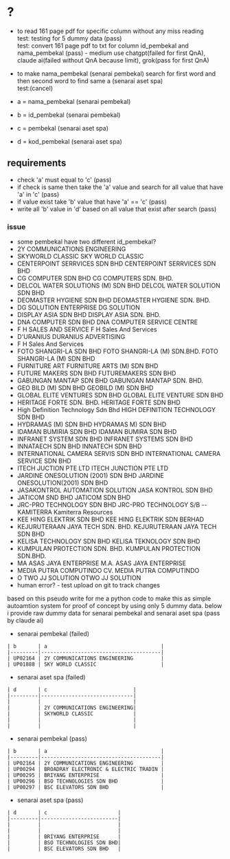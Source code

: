 # ?

- to read 161 page pdf for specific column without any miss reading  
  test: testing for 5 dummy data (pass)  
  test: convert 161 page pdf to txt for column id_pembekal and nama_pembekal (pass) - medium use chatgpt(failed for first QnA), claude ai(failed without QnA because limit), grok(pass for first QnA)  

- to make nama_pembekal (senarai pembekal) search for first word and then second word to find same a (senarai aset spa)  
  test:(cancel)  

- a = nama_pembekal (senarai pembekal)  
- b = id_pembekal (senarai pembekal)  

- c = pembekal (senarai aset spa)  
- d = kod_pembekal (senarai aset spa)  

## requirements

- check 'a' must equal to 'c' (pass)  
- if check is same then take the 'a' value and search for all value that have 'a' in 'c' (pass)  
- if value exist take 'b' value that have 'a' == 'c' (pass)  
- write all 'b' value in 'd' based on all value that exist after search (pass)  

### issue

- some pembekal have two different id_pembekal?  
- 2Y COMMUNICATIONS ENGINEERING
- SKYWORLD CLASSIC SKY WORLD CLASSIC
- CENTERPOINT SERRVICES SDN BHD CENTERPOINT SERRVICES SDN BHD
- CG COMPUTER SDN BHD CG COMPUTERS SDN. BHD.
- DELCOL WATER SOLUTIONS (M) SDN BHD DELCOL WATER SOLUTION
SDN BHD
- DEOMASTER HYGIENE SDN BHD DEOMASTER HYGIENE
SDN. BHD.
- DG SOLUTION ENTERPRISE DG SOLUTION
- DISPLAY ASIA SDN BHD DISPLAY ASIA SDN. BHD.
- DNA COMPUTER SDN BHD DNA COMPUTER SERVICE
CENTRE
- F H SALES AND SERVICE F H Sales And Services
- D'URANIUS DURANIUS ADVERTISING
- F H Sales And Services
- FOTO SHANGRI-LA SDN BHD FOTO SHANGRI-LA (M)
SDN.BHD. FOTO SHANGRI-LA (M) SDN
BHD
- FURNITURE ART FURNITURE ARTS (M) SDN BHD
- FUTURE MAKERS SDN BHD FUTUREMAKERS SDN BHD
- GABUNGAN MANTAP SDN BHD GABUNGAN MANTAP SDN. BHD.
- GEO BILD (M) SDN BHD GEOBILD (M) SDN BHD
- GLOBAL ELITE VENTURES
SDN BHD GLOBAL ELITE VENTURE SDN BHD
- HERITAGE FORTE SDN. BHD. HERITAGE FORTE SDN BHD
- High Definition Technology Sdn Bhd
HIGH DEFINITION
TECHNOLOGY SDN BHD
- HYDRAMAS (M) SDN BHD HYDRAMAS M) SDN BHD
- IDAMAN BUMIRIA SDN BHD IDAMAN BUMIRA SDN BHD
- INFRANET SYSTEM SDN BHD
 INFRANET SYSTEMS SDN
BHD
- INNATAECH SDN BHD
INNATECH SDN BHD
- INTERNATIONAL CAMERA SERVIS SDN BHD
INTERNATIONAL CAMERA SERVICE SDN BHD
- ITECH JUCTION PTE LTD
ITECH JUNCTION PTE LTD
- JARDINE ONESOLUTION
(2001) SDN BHD JARDINE ONESOLUTION(2001) SDN BHD
- JASAKONTROL
AUTOMATION SOLUTION JASA KONTROL SDN BHD
- JATICOM SND BHD JATICOM SDN BHD
- JRC-PRO TECHNOLOGY SDN BHD JRC-PRO TECHNOLOGY S/B
-- KAMITERRA Kamiterra Resources
- KEE HING ELEKTRIK SDN BHD KEE HING ELEKTRIK SDN
BERHAD
- KEJURUTERAAN JAYA TECH
SDN. BHD. KEJURUTERAAN JAYA TECH SDN BHD
- KELISA TECHNOLOGY SDN
BHD KELISA TEKNOLOGY SDN BHD
- KUMPULAN PROTECTION SDN. BHD. KUMPULAN PROTECTION
SDN.BHD.
- MA ASAS JAYA ENTERPRISE
M.A. ASAS JAYA
ENTERPRISE
- MEDIA PUTRA COMPUTINDO
CV. MEDIA PUTRA
COMPUTINDO
- O TWO JJ SOLUTION
OTWO JJ SOLUTION
- human error? - test upload on git to track changes  

based on this pseudo write for me a python code to make this as simple autoamtion system for proof of concept by using only 5 dummy data. below i provide raw dummy data for senarai pembekal and senarai aset spa (pass by claude ai)  

- senarai pembekal (failed)  

```
| b       | a                                     |
|---------|---------------------------------------|
| UP02164 | 2Y COMMUNICATIONS ENGINEERING         |
| UP01888 | SKY WORLD CLASSIC                     |
```

- senarai aset spa (failed)  

```
| d       | c                            |
|---------|------------------------------|
|         |                              |
|         | 2Y COMMUNICATIONS ENGINEERING|
|         | SKYWORLD CLASSIC             |
|         |                              |
|         |                              |
```

- senarai pembekal (pass)

```
| b       | a                                     |
|---------|---------------------------------------|
| UP02164 | 2Y COMMUNICATIONS ENGINEERING         |
| UP00294 | BROADRAY ELECTRONIC & ELECTRIC TRADIN |
| UP00295 | BRIYANG ENTERPRISE                    |
| UP00296 | BSO TECHNOLOGIES SDN BHD              |
| UP00297 | BSC ELEVATORS SDN BHD                 |
```

- senarai aset spa (pass)  

```
| d       | c                       |
|---------|-------------------------|
|         |                         |
|         |                         |
|         | BRIYANG ENTERPRISE      |
|         | BSO TECHNOLOGIES SDN BHD|
|         | BSC ELEVATORS SDN BHD   |
```
